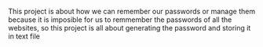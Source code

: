 This project is about how we can remember our passwords or manage them because it is imposible for us to remmember the passwords of all the websites, so this project is all  about generating the password and storing it in text file
